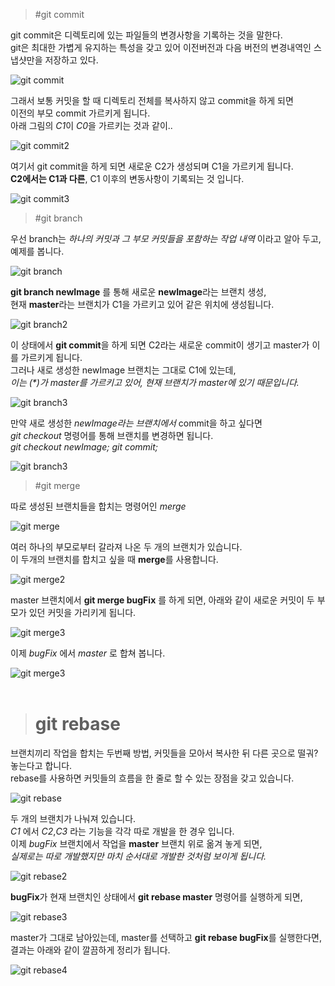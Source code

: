 > #git commit

git commit은 디렉토리에 있는 파일들의 변경사항을 기록하는 것을 말한다.  
git은 최대한 가볍게 유지하는 특성을 갖고 있어 이전버전과 다음 버전의 변경내역인 스냅샷만을 저장하고 있다.

![git commit](./images/git%20commit.png)

그래서 보통 커밋을 할 때 디렉토리 전체를 복사하지 않고 commit을 하게 되면  
이전의 부모 commit 가르키게 됩니다.  
아래 그림의 *C1*이 *C0*을 가르키는 것과 같이..

![git commit2](./images/git%20commit2.png)  

여기서 git commit을 하게 되면 새로운 C2가 생성되며 C1을 가르키게 됩니다.  
**C2에서는 C1과 다른**, C1 이후의 변동사항이 기록되는 것 입니다.

![git commit3](./images/git%20commit3.png)
<br>
> #git branch

우선 branch는 _하나의 커밋과 그 부모 커밋들을 포함하는 작업 내역_ 이라고 알아 두고, 예제를 봅니다.

![git branch](./images/git%20branch.png)

**git branch newImage** 를 통해 새로운 **newImage**라는 브랜치 생성,  
현재 **master**라는 브랜치가 C1을 가르키고 있어 같은 위치에 생성됩니다.

![git branch2](./images/newImageBranch.png)

이 상태에서 **git commit**을 하게 되면 C2라는 새로운 commit이 생기고 master가 이를 가르키게 됩니다.  
그러나 새로 생성한 newImage 브랜치는 그대로 C1에 있는데,  
_이는 (*)가 master를 가르키고 있어, 현재 브랜치가 master에 있기 때문입니다._

![git branch3](./images/git%20branch2.png)

만약 새로 생성한 _newImage라는 브랜치에서_ commit을 하고 싶다면  
*git checkout* 명령어를 통해 브랜치를 변경하면 됩니다.  
*git checkout newImage; git commit;*
 
![git branch3](./images/git%20checkout.png)

> #git merge

따로 생성된 브랜치들을 합치는 명령어인 *merge*

![git merge](./images/git%20merge.png)

여러 하나의 부모로부터 갈라져 나온 두 개의 브랜치가 있습니다.  
이 두개의 브랜치를 합치고 싶을 때 **merge**를 사용합니다.

![git merge2](./images/git%20merge2.png)

master  브랜치에서 **git merge bugFix** 를 하게 되면, 아래와 같이 새로운 커밋이 두 부모가 있던 커밋을 가리키게 됩니다.
  
![git merge3](./images/git%20merge3.png)

이제 _bugFix_ 에서 _master_ 로 합쳐 봅니다.

![git merge3](./images/git%20merge4.png)  
<br>
># git rebase

브랜치끼리 작업을 합치는 두번째 방법, 커밋들을 모아서 복사한 뒤 다른 곳으로 떨궈? 놓는다고 합니다.  
rebase를 사용하면 커밋들의 흐름을 한 줄로 할 수 있는 장점을 갖고 있습니다.

![git rebase](./images/git%20rebase.png)

두 개의 브랜치가 나눠져 있습니다.  
_C1_ 에서 _C2_,_C3_ 라는 기능을 각각 따로 개발을 한 경우 입니다.  
이제 _bugFix_ 브랜치에서 작업을 **master** 브랜치 위로 옮겨 놓게 되면,  
_실제로는 따로 개발했지만 마치 순서대로 개발한 것처럼 보이게 됩니다._


![git rebase2](./images/git%20rebase2.png)

**bugFix**가 현재 브랜치인 상태에서 **git rebase master** 명령어를 실행하게 되면,

![git rebase3](./images/git%20rebase3.png)

master가 그대로 남아있는데, master를 선택하고 **git rebase bugFix**를 실행한다면,  
결과는 아래와 같이 깔끔하게 정리가 됩니다.

![git rebase4](./images/git%20rebase4.png)